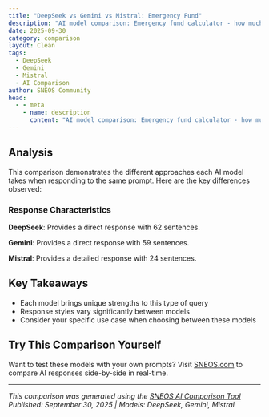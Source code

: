 ```yaml
---
title: "DeepSeek vs Gemini vs Mistral: Emergency Fund"
description: "AI model comparison: Emergency fund calculator - how much cash should you keep for emergencies?..."
date: 2025-09-30
category: comparison
layout: Clean
tags:
  - DeepSeek
  - Gemini
  - Mistral
  - AI Comparison
author: SNEOS Community
head:
  - - meta
    - name: description
      content: "AI model comparison: Emergency fund calculator - how much cash should you keep for emergencies?..."
---
```


<ChatComparison
  title="DeepSeek vs Gemini vs Mistral: Emergency Fund"
  prompt="Emergency fund calculator - how much cash should you keep for emergencies?"
  :responses='{
    "DeepSeek": "Of course. An emergency fund is the cornerstone of any solid personal financial plan. Here\u2019s a comprehensive guide to calculating how much cash you should keep for emergencies.\n\n### The Quick Answer: The General Rule of Thumb\n\nThe standard advice is to have **3 to 6 months\u0027 worth of essential living expenses** set aside in a safe, easily accessible account.\n\n*   **3 Months:** A good starting target if you have a stable job, are in a dual-income household, or have minimal debt.\n*   **6 Months:** The recommended target for most people, especially if you have a mortgage, dependents, or a less predictable income.\n*   **9-12\u002B Months:** Advised for those with highly variable income (e.g., freelancers, commission-based roles), a single-income household, or individuals in specialized fields where finding a new job could take a long time.\n\n---\n\n### The Detailed Calculator: A Step-by-Step Guide\n\nTo find your exact number, you need to calculate your **Essential Monthly Expenses**. This is not your total take-home pay; it\u0027s the money you *must* spend to live.\n\n**Step 1: Calculate Your Essential Monthly Expenses**\n\nGrab a spreadsheet or a notepad and list out the following:\n\n| Category | Estimated Monthly Cost |\n| :--- | :--- |\n| **Housing** | Rent or Mortgage |\n| **Utilities** | Electricity, Gas, Water, Garbage |\n| **Food** | Groceries Only (no dining out) |\n| **Transportation** | Car Payment, Fuel, Public Transit |\n| **Insurance** | Health, Auto, Renter\u0027s/Homeowner\u0027s |\n| **Minimum Debt Payments** | Credit Cards, Student Loans, Personal Loans |\n| **Other Essentials** | Phone Bill, Basic Internet, Essential Medications |\n| **TOTAL** | **Sum of the above** |\n\n**Example:**\nLet\u0027s say your essential expenses look like this:\n*   Mortgage: $1,500\n*   Utilities: $300\n*   Groceries: $400\n*   Car Payment \u002B Gas: $450\n*   Insurance: $250\n*   Minimum Debt Payments: $200\n*   **Total Essential Monthly Expenses = $3,100**\n\n**Step 2: Choose Your \u0022Months of Expenses\u0022 Target**\n\nNow, multiply your total from Step 1 by the number of months that fits your situation.\n\n| Your Situation | Recommended Fund | Calculation (using $3,100 example) |\n| :--- | :--- | :--- |\n| **Stable \u0026 Secure** (Dual income, stable jobs, no dependents) | **3 Months** | $3,100 x 3 = **$9,300** |\n| **Average / Standard** (Mortgage, kids, single income) | **6 Months** | $3,100 x 6 = **$18,600** |\n| **High Risk / Variable** (Freelancer, sole breadwinner, specialized job) | **9-12 Months** | $3,100 x 9 = **$27,900** |\n\n---\n\n### Factors to Adjust Your Personal Target\n\nThe \u00223-6 month\u0022 rule is a guideline. Adjust it up or down based on your personal risk factors.\n\n**You might be okay with a smaller fund (closer to 3 months) if you:**\n*   Have a stable government or tenured job.\n*   Are part of a dual-income household with no dependents.\n*   Have a strong family support system that can help in a pinch.\n*   Have low fixed expenses and no debt.\n*   Have other liquid assets (but remember, the emergency fund is your first line of defense).\n\n**You should aim for a larger fund (closer to 12 months) if you:**\n*   Are a freelancer, contractor, or have highly variable income.\n*   Are the sole breadwinner for your family.\n*   Work in a cyclical or high-risk industry (e.g., tech layoffs).\n*   Own a home (potential for major repairs like a new roof or furnace).\n*   Have dependents with special medical or educational needs.\n*   Own a older vehicle that might need significant repairs.\n\n---\n\n### Where to Keep Your Emergency Fund\n\nThis is crucial. An emergency fund must be **safe** and **liquid**.\n\n*   **Best Option:** A **High-Yield Savings Account (HYSA)**.\n    *   **Why:** It\u0027s separate from your checking account (so you\u0027re not tempted to dip into it), it\u0027s FDIC-insured (safe), and it earns a much better interest rate than a traditional savings account, helping your money keep up with inflation.\n*   **Good Option:** A **Money Market Account (MMA)**.\n    *   **Why:** Similar to an HYSA, often with check-writing privileges, which can be useful for immediate access.\n*   **What to AVOID:**\n    *   **The Stock Market / Crypto:** Too volatile. The last thing you need is your emergency fund to be down 30% when you lose your job.\n    *   **Certificates of Deposit (CDs):** While safe, your money is locked up for a term. Early withdrawal penalties defeat the purpose of \u0022easy access.\u0022\n    *   **Under Your Mattress:** It earns no interest and is vulnerable to theft or disaster.\n\n### What Constitutes an \u0022Emergency\u0022?\n\nAn emergency fund is for true, unexpected necessities. This is not a \u0022fun\u0022 fund.\n\n**YES, use it for:**\n*   Job loss or significant reduction in income.\n*   Major car repairs so you can get to work.\n*   Essential home repairs (e.g., broken water heater, leaking roof).\n*   Unexpected major medical or dental expenses.\n*   A true family emergency requiring immediate travel.\n\n**NO, do not use it for:**\n*   Holiday gifts or vacations.\n*   A down payment on a new car or TV.\n*   Expected expenses like annual insurance premiums or property taxes (these should be budgeted for separately).\n*   Stock market investments.\n\n### Action Plan\n\n1.  **Start Small:** If saving $18,000 feels impossible, start with a **starter fund of $1,000 or $2,000**. This protects you from small emergencies while you work on the bigger goal.\n2.  **Automate It:** Set up an automatic monthly transfer from your checking account to your dedicated HYSA right after you get paid.\n3.  **Build Over Time:** Treat it like a non-negotiable bill. Every little bit adds up. Use windfalls (tax refunds, bonuses) to give it a boost.\n\nBy following this guide, you\u0027ll build a powerful financial buffer that provides immense peace of mind and protects you from going into debt when life throws you a curveball.",
    "Gemini": "Okay, let\u0027s break down how to calculate your ideal emergency fund.  There isn\u0027t one perfect answer, as it depends on your individual circumstances, but this will give you a framework.\n\n**I. The Basic Principle: Cover Essential Living Expenses**\n\nThe core idea is to have enough readily available cash to cover your essential living expenses for a certain period of time if you were to lose your job, have a medical emergency, or face another significant financial setback.\n\n**II. Key Factors to Consider:**\n\n*   **Monthly Essential Expenses:** This is the most critical factor.\n*   **Income Stability/Job Security:** A more stable job allows for a smaller emergency fund.\n*   **Dependents:** More dependents mean higher expenses and a larger fund.\n*   **Health Insurance Coverage:** Good coverage can reduce the need for a huge medical emergency fund.\n*   **Debt Levels:** High debt payments increase your monthly expenses and might warrant a larger fund.\n*   **Access to Other Resources:** If you have a spouse with a secure income, a home equity line of credit (HELOC), or family you can rely on, you might need a smaller fund.\n*   **Risk Tolerance:** Some people simply feel more comfortable with a larger cushion.\n*   **Age:** As you get closer to retirement, a larger fund may be advisable.\n*   **Local Economic Conditions:** In areas with high unemployment, a larger fund might be prudent.\n\n**III. Steps to Calculate Your Emergency Fund:**\n\n1.  **Calculate Your Monthly Essential Expenses:**\n\n    *   List **ALL** of your *essential* monthly expenses.  Be realistic!\n    *   **Essential expenses** are those you *absolutely* need to survive.  This typically includes:\n\n        *   Rent/Mortgage Payment (including property taxes \u0026 insurance)\n        *   Utilities (electricity, gas, water, trash)\n        *   Groceries (food and household essentials only)\n        *   Transportation (car payments, insurance, gas, public transit)\n        *   Health Insurance Premiums (and potential out-of-pocket costs)\n        *   Minimum Debt Payments (credit cards, student loans - *only* the minimum)\n        *   Childcare (if applicable and essential for work)\n        *   Basic communication (phone, internet \u2013 only what\u0027s needed)\n\n    *   **Do NOT include:**\n\n        *   Eating out at restaurants\n        *   Entertainment (movies, concerts, subscriptions)\n        *   Vacations\n        *   Shopping for non-essential items (clothes, electronics)\n        *   Gym memberships (unless medically necessary)\n        *   Aggressive debt payoff (focus on minimums in this calculation)\n        *   Investing/Savings (beyond the emergency fund)\n        *   Gifts\n\n    *   **Example:** Let\u0027s say your essential monthly expenses total $3,000.\n\n2.  **Determine Your Recommended Coverage Period (in Months):**\n\n    *   This is the most variable part.  Here are some guidelines:\n\n        *   **3 Months:** Generally considered the *minimum*. Suitable for individuals with stable jobs, low debt, and a second income source.\n        *   **6 Months:** A good starting point for most people. Provides a more comfortable cushion, especially in uncertain times.\n        *   **9-12 Months:** Recommended for those with unstable income (freelancers, self-employed), high debt, single-income households, or those in industries with high layoff risk.  Also good for those who are very risk-averse.\n\n    *   **Consider these factors:**\n\n        *   **How long would it realistically take you to find a new job in your field?**  Research the average job search time in your area and industry.\n        *   **How easily could you reduce your expenses if needed?**\n        *   **How much support could you expect from family or friends?**\n\n    *   **Example:** Let\u0027s say you decide on 6 months of coverage.\n\n3.  **Calculate Your Target Emergency Fund Size:**\n\n    *   Multiply your monthly essential expenses by your chosen coverage period.\n\n        *   **Emergency Fund Goal = Monthly Essential Expenses x Coverage Period**\n        *   In our example: $3,000 x 6 = $18,000\n\n    *   Therefore, your target emergency fund would be $18,000.\n\n**IV. Where to Keep Your Emergency Fund:**\n\n*   **High-Yield Savings Account (HYSA):**  This is the best option.  It provides easy access to your funds while earning a decent interest rate.  Look for accounts insured by the FDIC (for US banks).\n*   **Money Market Account (MMA):** Similar to a HYSA, but may have slightly higher interest rates and sometimes check-writing privileges.  Also FDIC-insured.\n*   **Certificate of Deposit (CD):**  Generally *not* recommended.  CDs lock up your money for a fixed period, making them less accessible in an emergency.  The interest rate benefit is generally not worth the liquidity risk.\n\n**Important Considerations:**\n\n*   **Start Small, Build Gradually:** Don\u0027t be overwhelmed by the total amount.  Start by saving a small amount each month and gradually increase your contributions.  Even $1,000 is better than nothing.\n*   **Automate Your Savings:** Set up automatic transfers from your checking account to your savings account each month.\n*   **Re-evaluate Regularly:** Review your emergency fund needs at least once a year, or whenever your financial situation changes significantly (e.g., job change, marriage, birth of a child).\n*   **Resist the Temptation to Use It for Non-Emergencies:** The point is to protect you against true financial hardships.  Don\u0027t dip into it for impulse purchases or non-essential expenses.  Replenish it as quickly as possible if you do need to use it.\n*   **Consider Tax Implications:**  Interest earned on savings accounts is generally taxable.\n\n**In Summary:**\n\nYour ideal emergency fund is a personalized number based on your unique circumstances.  By carefully calculating your essential expenses and considering your risk tolerance and job security, you can determine a savings goal that provides you with financial peace of mind.  Start saving today!\n",
    "Mistral": "An emergency fund is crucial for financial stability and peace of mind. The general rule of thumb is to save enough to cover 3 to 6 months\u0027 worth of living expenses. However, the exact amount can vary based on your personal circumstances. Here\u2019s a step-by-step guide to calculate how much you should keep in your emergency fund:\n\n### Step 1: Calculate Your Monthly Expenses\n1. **Fixed Expenses**: These are regular, predictable expenses such as rent/mortgage, utilities, insurance, and loan payments.\n2. **Variable Expenses**: These are expenses that can change from month to month, such as groceries, transportation, and entertainment.\n3. **Discretionary Expenses**: These are non-essential expenses like dining out, vacations, and hobbies.\n\n### Step 2: Determine Your Monthly Living Expenses\nAdd up all your fixed, variable, and discretionary expenses to get your total monthly living expenses.\n\n### Step 3: Choose Your Emergency Fund Duration\nDecide how many months\u0027 worth of expenses you want to cover. The standard recommendation is 3 to 6 months, but you might choose a different duration based on your situation:\n- **3 months**: If you have a stable job and few financial obligations.\n- **6 months**: If you have a stable job but some financial obligations or dependents.\n- **9-12 months**: If you have an unstable job, are self-employed, or have significant financial obligations.\n\n### Step 4: Calculate Your Emergency Fund\nMultiply your total monthly living expenses by the number of months you want to cover.\n\n### Example Calculation\nLet\u0027s say your monthly expenses are as follows:\n- **Fixed Expenses**: $2,000 (rent, utilities, insurance)\n- **Variable Expenses**: $1,000 (groceries, transportation)\n- **Discretionary Expenses**: $500 (dining out, entertainment)\n\nTotal Monthly Living Expenses = $2,000 \u002B $1,000 \u002B $500 = $3,500\n\nIf you decide to save for 6 months:\nEmergency Fund = $3,500 * 6 = $21,000\n\n### Additional Considerations\n- **Health Insurance**: If you have high deductibles, you might want to save more.\n- **Dependents**: If you have children or other dependents, you might need a larger fund.\n- **Job Stability**: If your job is unstable, consider saving more.\n- **Homeownership**: If you own a home, you might need extra funds for unexpected repairs.\n\n### Where to Keep Your Emergency Fund\n- **High-Yield Savings Account**: Offers easy access and earns interest.\n- **Money Market Account**: Similar to a savings account but may offer check-writing privileges.\n- **Certificates of Deposit (CDs)**: Offer higher interest rates but may have penalties for early withdrawal.\n\n### Review and Adjust\nRegularly review your emergency fund to ensure it still meets your needs, especially after significant life changes like a job loss, marriage, or having children.\n\nBy following these steps, you can determine a suitable amount for your emergency fund and be better prepared for unexpected financial challenges."
  }'
  published-date="22:46"
/>

## Analysis

This comparison demonstrates the different approaches each AI model takes when responding to the same prompt. Here are the key differences observed:

### Response Characteristics

**DeepSeek**: Provides a direct response with 62 sentences. 

**Gemini**: Provides a direct response with 59 sentences. 

**Mistral**: Provides a detailed response with 24 sentences. 

## Key Takeaways

- Each model brings unique strengths to this type of query
- Response styles vary significantly between models
- Consider your specific use case when choosing between these models

## Try This Comparison Yourself

Want to test these models with your own prompts? Visit [SNEOS.com](https://sneos.com) to compare AI responses side-by-side in real-time.

---

*This comparison was generated using the [SNEOS AI Comparison Tool](https://sneos.com)*
*Published: September 30, 2025 | Models: DeepSeek, Gemini, Mistral*
